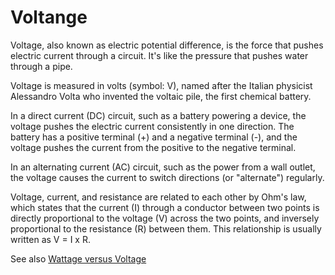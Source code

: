# Voltange

Voltage, also known as electric potential difference, is the force that pushes electric current through a circuit. It's like the pressure that pushes water through a pipe.

Voltage is measured in volts (symbol: V), named after the Italian physicist Alessandro Volta who invented the voltaic pile, the first chemical battery.

In a direct current (DC) circuit, such as a battery powering a device, the voltage pushes the electric current consistently in one direction. The battery has a positive terminal (+) and a negative terminal (-), and the voltage pushes the current from the positive to the negative terminal.

In an alternating current (AC) circuit, such as the power from a wall outlet, the voltage causes the current to switch directions (or "alternate") regularly.

Voltage, current, and resistance are related to each other by Ohm's law, which states that the current (I) through a conductor between two points is directly proportional to the voltage (V) across the two points, and inversely proportional to the resistance (R) between them. This relationship is usually written as V = I x R.

See also [Wattage versus Voltage](./wattage-vs-voltage.md)
